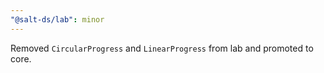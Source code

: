 ```yaml
---
"@salt-ds/lab": minor
---
```


Removed `CircularProgress` and `LinearProgress` from lab and promoted to core.
